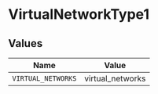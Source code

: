 # VirtualNetworkType1


## Values

| Name               | Value              |
| ------------------ | ------------------ |
| `VIRTUAL_NETWORKS` | virtual_networks   |
